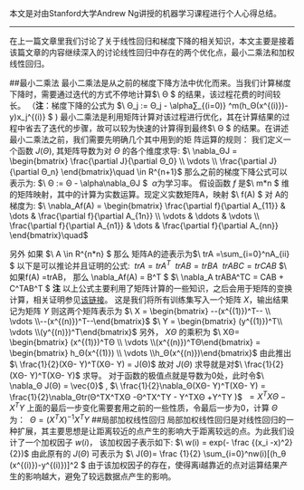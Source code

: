 本文是对由Stanford大学Andrew Ng讲授的机器学习课程进行个人心得总结。

---
在上一篇文章里我们讨论了关于线性回归和梯度下降的相关知识，本文主要是接着该篇文章的内容继续深入的讨论线性回归中存在的两个优化点，最小二乘法和加权线性回归。

##最小二乘法
 最小二乘法是从之前的梯度下降方法中优化而来。当我们计算梯度下降时，需要通过迭代的方式不停地计算$\ Θ $ 的结果，该过程花费的时间较长。
 （**注**：梯度下降的公式为 $\ Θ_j := Θ_j - \alpha∑_{(i=0)} ^m(h_Θ(x^{(i)})-y)x_j^{(i)} $ )
 最小二乘法是利用矩阵计算对该过程进行优化，其在计算结果的过程中省去了迭代的步骤，故可以较为快速的计算得到最终$\ Θ $ 的结果。在讲述最小二乘法之前，我们需要先明确几个其中用到的矩
阵运算的规则：
我们定义一个函数$\ J(Θ)$, 其矩阵导数为对$\ Θ$ 的各个维度求导:
$\ \nabla_ΘJ = \begin{bmatrix} \frac{\partial J}{\partial Θ_0} \\ \vdots \\ \frac{\partial J}{\partial Θ_n}  \end{bmatrix}\quad \in R^{n+1}$
那么之前的梯度下降公式可以表示为:
$\ Θ := Θ - \alpha\nabla_ΘJ $
$\ \alpha$为学习率。
 假设函数$\ f$ 是$\ m*n $ 维的矩阵映射，其中的计算为实数运算。现定义实数矩阵A，映射 $\ f(A) $ 对 A的梯度为: 
 $\ \nabla_Af(A) =  \begin{bmatrix} \frac{\partial f}{\partial A_{11}} & \dots & \frac{\partial f}{\partial A_{1n}} \\ \vdots & \ddots & \vdots \\ \frac{\partial f}{\partial A_{n1}} & \dots & \frac{\partial f}{\partial A_{nn}} \end{bmatrix}\quad$
 
 另外 如果 $\ A \in R^{n*n} $ 那么 矩阵A的迹表示为$\ trA =\sum_{i=0}^nA_{ii} $
 以下是可以推论并且证明的公式:
$\ trA=trA^T$
 $\ trAB = trBA$
 $\ trABC = trCAB$
 $\ 如果f(A) =trAB， 那么 \nabla_Af(A) = B^T $ 
$\ \nabla_A trABA^TC = CAB + C^TAB^T $
**注** 以上公式主要利用了矩阵计算的一些知识，之后会用于矩阵的变换计算，相关证明参见[该链接](http://www.math.uwaterloo.ca/~hwolkowi//matrixcookbook.pdf)。
这是我们将所有训练集写入一个矩阵$\ X$，输出结果记为矩阵$\ Y$ 则这两个矩阵表示为
$\ X =  \begin{bmatrix} --(x^{(1)})^T-- \\ \vdots \\--(x^{(n)})^T--\end{bmatrix}$
$\ Y =  \begin{bmatrix} (y^{(1)})^T\\ \vdots \\(y^{(n)})^T\end{bmatrix}$
另外，$\ 	XΘ$ 的乘积为
$\ XΘ=  \begin{bmatrix} (x^{(1)})^TΘ \\ \vdots \\(x^{(n)})^TΘ\end{bmatrix} = \begin{bmatrix} h_Θ(x^{(1)}) \\ \vdots \\h_Θ(x^{(n)})\end{bmatrix}$
由此推出
$\ \frac{1}{2}(XΘ- Y)^T(XΘ- Y)  = J(Θ)$
故对$\ J(Θ)$ 求导就是对$\ \frac{1}{2}(XΘ- Y)^T(XΘ- Y)$ 求导。
对于函数的极值点就是导数为0处，此时令$\ \nabla_Θ J(Θ) = \vec{0}$ , 
$\ \frac{1}{2}\nabla_Θ(XΘ- Y)^T(XΘ- Y) =  \frac{1}{2}\nabla_Θtr(Θ^TX^TXΘ -Θ^TX^TY  - Y^TXΘ +Y^TY )$
$\ = X^TXΘ - X^TY$
上面的最后一步变化需要套用之前的一些性质，令最后一步为0，计算$\ Θ$ 为：
$\ Θ=(X^TX)^{-1}X^TY$
##局部加权线性回归
局部加权线性回归是对线性回归的一种扩展，其主要思想是让距离较近的点产生的影响大于距离较远的点。为此我们设计了一个加权因子$\ w(i)$， 该加权因子表示如下:
$\ w(i) = exp(- \frac {(x_i -x)^2}{2})$
由此原有的$\ J(Θ)$ 可表示为
$\ J(Θ)= \frac {1}{2} \sum_{i=0}^nw(i)[(h_θ (x^{(i)})-y^{(i)})]^2 $
由于该加权因子的存在，使得离i越靠近的点对运算结果产生的影响越大，避免了较远数据点产生的影响。





